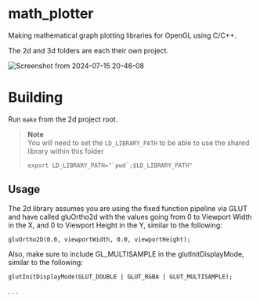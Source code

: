 # math_plotter
Making mathematical graph plotting libraries for OpenGL using C/C++.

The 2d and 3d folders are each their own project.

![Screenshot from 2024-07-15 20-46-08](https://github.com/user-attachments/assets/f5514d7d-3e9b-4c9f-a6cf-f6ee88d58f29)


# Building
Run `make` from the 2d project root.

> **Note** \
> You will need to set the `LD_LIBRARY_PATH` to be able to use the shared library within this folder
>```
> export LD_LIBRARY_PATH="`pwd`;$LD_LIBRARY_PATH"
> ```

## Usage
The 2d library assumes you are using the fixed function pipeline via GLUT and have called gluOrtho2d with the values going from 0 to Viewport Width in the X, and 0 to Viewport Height in the Y, similar to the following:
```
gluOrtho2D(0.0, viewportWidth, 0.0, viewportHeight);
```
Also, make sure to include GL_MULTISAMPLE in the glutInitDisplayMode, similar to the following:
```
glutInitDisplayMode(GLUT_DOUBLE | GLUT_RGBA | GLUT_MULTISAMPLE);
```
. . .
